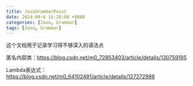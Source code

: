 ```yaml
---
title: JavaGrammarPoint
date: 2024-09-6 16:28:00 +0800
categories: [Java, Grammar]
tags: [Java, Grammar]
---
```

这个文档用于记录学习得不够深入的语法点

匿名内部类：https://blog.csdn.net/m0_72853403/article/details/130759195

Lambda表达式：https://blog.csdn.net/m0_64102491/article/details/127272988

